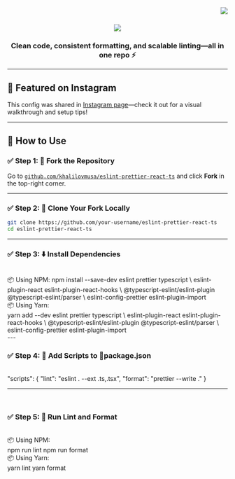 <img align="right" src="https://visitor-badge.laobi.icu/badge?page_id=khalilovmusa.eslint-prettier-react-ts" />

<h1 align="center">
  <img src="https://readme-typing-svg.herokuapp.com/?font=Righteous&size=40&center=true&vCenter=true&width=500&height=70&duration=4000&lines=ESLint+%2B+Prettier+Setup+for+React+%2B+TS" />
</h1>

<h3 align="center">Clean code, consistent formatting, and scalable linting—all in one repo ⚡</h3>

---

## 📸 Featured on Instagram

This config was shared in [Instagram page](https://www.instagram.com/justdevhints/)—check it out for a visual walkthrough and setup tips!

---

## 🚀 How to Use

### ✅ Step 1: 🔌 Fork the Repository  
Go to [`github.com/khalilovmusa/eslint-prettier-react-ts`](https://github.com/khalilovmusa/eslint-prettier-react-ts) and click **Fork** in the top-right corner.

---

### ✅ Step 2: 📄 Clone Your Fork Locally

```bash
git clone https://github.com/your-username/eslint-prettier-react-ts
cd eslint-prettier-react-ts
```
---

### ✅ Step 3: ⬇️ Install Dependencies
<br/>
📦 Using NPM:
npm install --save-dev eslint prettier typescript \
  eslint-plugin-react eslint-plugin-react-hooks \
  @typescript-eslint/eslint-plugin @typescript-eslint/parser \
  eslint-config-prettier eslint-plugin-import
<br/>
📦 Using Yarn:
<br/>
yarn add --dev eslint prettier typescript \
  eslint-plugin-react eslint-plugin-react-hooks \
  @typescript-eslint/eslint-plugin @typescript-eslint/parser \
  eslint-config-prettier eslint-plugin-import
  <br/>
---

### ✅ Step 4: 🧩 Add Scripts to 📄package.json
<br/>
"scripts": {
  "lint": "eslint . --ext .ts,.tsx",
  "format": "prettier --write ."
}

---
<br/>

### ✅ Step 5: 🚦 Run Lint and Format
<br/>
📦 Using NPM:
<br/>
npm run lint
npm run format

<br/>
📦 Using Yarn:
<br/>
yarn lint
yarn format


